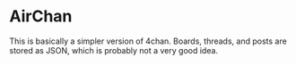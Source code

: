 # AirChan
This is basically a simpler version of 4chan. Boards, threads, and posts are stored as JSON, which is probably not a very good idea.

